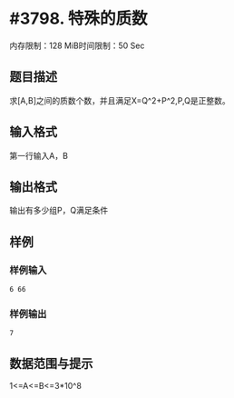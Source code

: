 # #3798. 特殊的质数

内存限制：128 MiB时间限制：50 Sec

## 题目描述

求[A,B]之间的质数个数，并且满足X=Q^2+P^2,P,Q是正整数。

## 输入格式

第一行输入A，B

## 输出格式

输出有多少组P，Q满足条件

## 样例

### 样例输入

    
    6 66
    

### 样例输出

    
    7
    
    

## 数据范围与提示

1<=A<=B<=3*10^8
